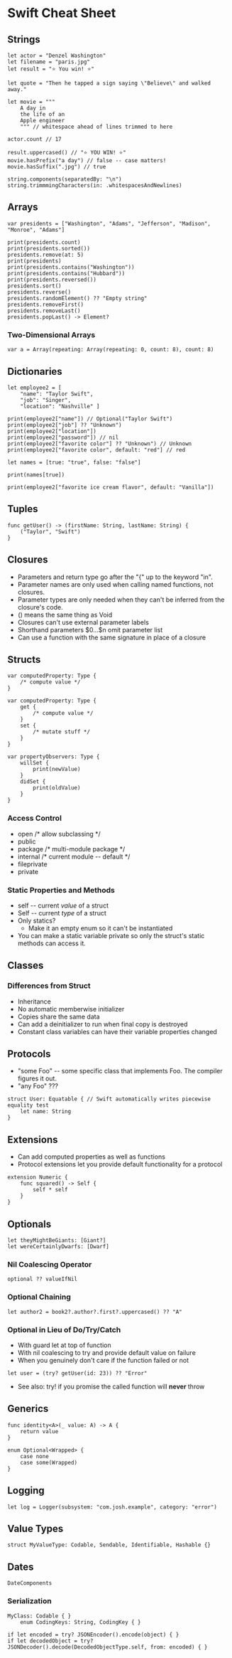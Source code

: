 # Swift Cheat Sheet
## Strings
```
let actor = "Denzel Washington"
let filename = "paris.jpg"
let result = "⭐️ You win! ⭐️"

let quote = "Then he tapped a sign saying \"Believe\" and walked away."

let movie = """
    A day in
    the life of an
    Apple engineer
    """ // whitespace ahead of lines trimmed to here

actor.count // 17

result.uppercased() // "⭐️ YOU WIN! ⭐️"
movie.hasPrefix("a day") // false -- case matters!
movie.hasSuffix(".jpg") // true

string.components(separatedBy: "\n")
string.trimmmingCharacters(in: .whitespacesAndNewlines)
```

## Arrays
```
var presidents = ["Washington", "Adams", "Jefferson", "Madison", "Monroe", "Adams"]

print(presidents.count)
print(presidents.sorted())
presidents.remove(at: 5)
print(presidents)
print(presidents.contains("Washington"))
print(presidents.contains("Hubbard"))
print(presidents.reversed())
presidents.sort()
presidents.reverse()
presidents.randomElement() ?? "Empty string"
presidents.removeFirst()
presidents.removeLast()
presidents.popLast() -> Element?
```

### Two-Dimensional Arrays
```
var a = Array(repeating: Array(repeating: 0, count: 8), count: 8)
```

## Dictionaries
	let employee2 = [
		"name": "Taylor Swift",
		"job": "Singer",
		"location": "Nashville" ]

	print(employee2["name"]) // Optional("Taylor Swift")
	print(employee2["job"] ?? "Unknown")
	print(employee2["location"])
	print(employee2["password"]) // nil
	print(employee2["favorite color"] ?? "Unknown") // Unknown
	print(employee2["favorite color", default: "red"] // red

	let names = [true: "true", false: "false"]

	print(names[true])

	print(employee2["favorite ice cream flavor", default: "Vanilla"])

## Tuples
    func getUser() -> (firstName: String, lastName: String) {
        ("Taylor", "Swift")
    } 

## Closures
* Parameters and return type go after the "{" up to the keyword "in".
* Parameter names are only used when calling named functions, not closures.
* Parameter types are only needed when they can't be inferred from the closure's code.
* () means the same thing as Void
* Closures can't use external parameter labels
* Shorthand parameters \$0...$n omit parameter list
* Can use a function with the same signature in place of a closure

## Structs
	var computedProperty: Type {
        /* compute value */
	}

    var computedProperty: Type {
        get {
            /* compute value */
        }
        set {
            /* mutate stuff */
        }
    }

    var propertyObservers: Type {
        willSet {
            print(newValue)
        }
        didSet {
            print(oldValue)
        }
    }

### Access Control
* open /* allow subclassing */
* public
* package /* multi-module package */
* internal /* current module -- default */
* fileprivate
* private

### Static Properties and Methods
* self -- current *value* of a struct
* Self -- current *type* of a struct
* Only statics?
    * Make it an empty enum so it can't be instantiated
* You can make a static variable private so only the struct's static methods can access it.

## Classes
### Differences from Struct
* Inheritance
* No automatic memberwise initializer
* Copies share the same data
* Can add a deinitializer to run when final copy is destroyed
* Constant class variables can have their variable properties changed

## Protocols
* "some Foo" -- some specific class that implements Foo. The compiler figures it out.
* "any Foo" ???
```
struct User: Equatable { // Swift automatically writes piecewise equality test
    let name: String
}
```

## Extensions
* Can add computed properties as well as functions
* Protocol extensions let you provide default functionality for a protocol
```
extension Numeric {
    func squared() -> Self {
        self * self
    }
}
```

## Optionals
```
let theyMightBeGiants: [Giant?]
let wereCertainlyDwarfs: [Dwarf]
```

### Nil Coalescing Operator
```
optional ?? valueIfNil
```

### Optional Chaining
```
let author2 = book2?.author?.first?.uppercased() ?? "A"
```

### Optional in Lieu of Do/Try/Catch
* With guard let at top of function
* With nil coalescing to try and provide default value on failure
* When you genuinely don't care if the function failed or not
```
let user = (try? getUser(id: 23)) ?? "Error"
```
* See also: try! if you promise the called function will **never** throw

## Generics
```
func identity<A>(_ value: A) -> A {
	return value
}

enum Optional<Wrapped> {
	case none
	case some(Wrapped)
}
```

## Logging
```
let log = Logger(subsystem: "com.josh.example", category: "error")
```

## Value Types
```
struct MyValueType: Codable, Sendable, Identifiable, Hashable {}
```

## Dates
```
DateComponents
```

### Serialization
```
MyClass: Codable { }
    enum CodingKeys: String, CodingKey { }

if let encoded = try? JSONEncoder().encode(object) { }
if let decodedObject = try? JSONDecoder().decode(DecodedObjectType.self, from: encoded) { }
```

